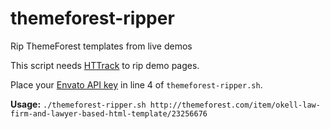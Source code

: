 # themeforest-ripper
Rip ThemeForest templates from live demos

This script needs [HTTrack](https://www.httrack.com/page/2/en/index.html) to rip demo pages.

Place your [Envato API key](https://build.envato.com/api/) in line 4 of `themeforest-ripper.sh`.

**Usage:**
```./themeforest-ripper.sh http://themeforest.com/item/okell-law-firm-and-lawyer-based-html-template/23256676```
